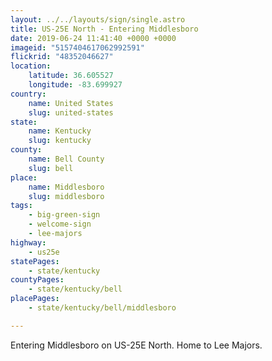 ```yaml
---
layout: ../../layouts/sign/single.astro
title: US-25E North - Entering Middlesboro
date: 2019-06-24 11:41:40 +0000 +0000
imageid: "5157404617062992591"
flickrid: "48352046627"
location:
    latitude: 36.605527
    longitude: -83.699927
country:
    name: United States
    slug: united-states
state:
    name: Kentucky
    slug: kentucky
county:
    name: Bell County
    slug: bell
place:
    name: Middlesboro
    slug: middlesboro
tags:
    - big-green-sign
    - welcome-sign
    - lee-majors
highway:
    - us25e
statePages:
    - state/kentucky
countyPages:
    - state/kentucky/bell
placePages:
    - state/kentucky/bell/middlesboro

---
```

Entering Middlesboro on US-25E North.  Home to Lee Majors.